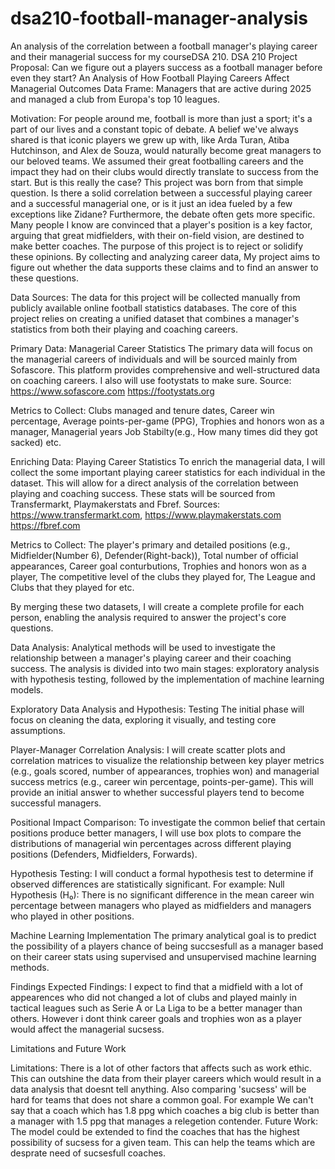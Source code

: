 # dsa210-football-manager-analysis
An analysis of the correlation between a football manager's playing career and their managerial success for my courseDSA 210.
DSA 210 Project Proposal: Can we figure out a players success as a football manager before even they start? An Analysis of How Football Playing Careers Affect Managerial Outcomes 
Data Frame: Managers that are active during 2025 and managed a club from Europa's top 10 leagues.

Motivation: For people around me, football is more than just a sport; it's a part of our lives and a constant topic of debate. A belief we've always shared is that iconic players we grew up with, like Arda Turan, Atiba Hutchinson, and Alex de Souza, would naturally become great managers to our beloved teams. We assumed their great footballing careers and the impact they had on their clubs would directly translate to success from the start. But is this really the case? This project was born from that simple question. Is there a solid correlation between a successful playing career and a successful managerial one, or is it just an idea fueled by a few exceptions like Zidane? Furthermore, the debate often gets more specific. Many people I know are convinced that a player's position is a key factor, arguing that great midfielders, with their on-field vision, are destined to make better coaches. The purpose of this project is to reject or solidify these opinions. By collecting and analyzing career data, My project aims to figure out whether the data supports these claims and to find an answer to these questions.

Data Sources: The data for this project will be collected manually from publicly available online football statistics databases. The core of this project relies on creating a unified dataset that combines a manager's statistics from both their playing and coaching careers.

Primary Data: Managerial Career Statistics The primary data will focus on the managerial careers of individuals and will be sourced mainly from Sofascore. This platform provides comprehensive and well-structured data on coaching careers. I also will use footystats to make sure. Source: https://www.sofascore.com https://footystats.org

Metrics to Collect: Clubs managed and tenure dates, Career win percentage, Average points-per-game (PPG), Trophies and honors won as a manager, Managerial years Job Stabilty(e.g., How many times did they got sacked) etc.

Enriching Data: Playing Career Statistics To enrich the managerial data, I will collect the some important playing career statistics for each individual in the dataset. This will allow for a direct analysis of the correlation between playing and coaching success. These stats will be sourced from Transfermarkt, Playmakerstats and Fbref. Sources: https://www.transfermarkt.com, https://www.playmakerstats.com https://fbref.com

Metrics to Collect: The player's primary and detailed positions (e.g., Midfielder(Number 6), Defender(Right-back)), Total number of official appearances, Career goal conturbutions, Trophies and honors won as a player, The competitive level of the clubs they played for, The League and Clubs that they played for etc.

By merging these two datasets, I will create a complete profile for each person, enabling the analysis required to answer the project's core questions.

Data Analysis: Analytical methods will be used to investigate the relationship between a manager's playing career and their coaching success. The analysis is divided into two main stages: exploratory analysis with hypothesis testing, followed by the implementation of machine learning models.

Exploratory Data Analysis and Hypothesis: Testing The initial phase will focus on cleaning the data, exploring it visually, and testing core assumptions.

Player-Manager Correlation Analysis: I will create scatter plots and correlation matrices to visualize the relationship between key player metrics (e.g., goals scored, number of appearances, trophies won) and managerial success metrics (e.g., career win percentage, points-per-game). This will provide an initial answer to whether successful players tend to become successful managers.

Positional Impact Comparison: To investigate the common belief that certain positions produce better managers, I will use box plots to compare the distributions of managerial win percentages across different playing positions (Defenders, Midfielders, Forwards).

Hypothesis Testing: I will conduct a formal hypothesis test to determine if observed differences are statistically significant. For example: Null Hypothesis (H₀): There is no significant difference in the mean career win percentage between managers who played as midfielders and managers who played in other positions.

Machine Learning Implementation The primary analytical goal is to predict the possibility of a players chance of being succsesfull as a manager based on their career stats using supervised and unsupervised machine learning methods.

Findings Expected Findings: I expect to find that a midfield with a lot of appearences who did not changed a lot of clubs and played mainly in tactical leagues such as Serie A or La Liga to be a better manager than others. However i dont think career goals and trophies won as a player would affect the managerial sucsess.

Limitations and Future Work

Limitations: There is a lot of other factors that affects such as work ethic. This can outshine the data from their player careers which would result in a data analysis that doesnt tell anything. Also comparing 'sucsess' will be hard for teams that does not share a common goal. For example We can't say that a coach which has 1.8 ppg which coaches a big club is better than a manager with 1.5 ppg that manages a relegetion contender. 
Future Work: The model could be extended to find the coaches that has the highest possibility of sucsess for a given team. This can help the teams which are desprate need of sucsesfull coaches.
